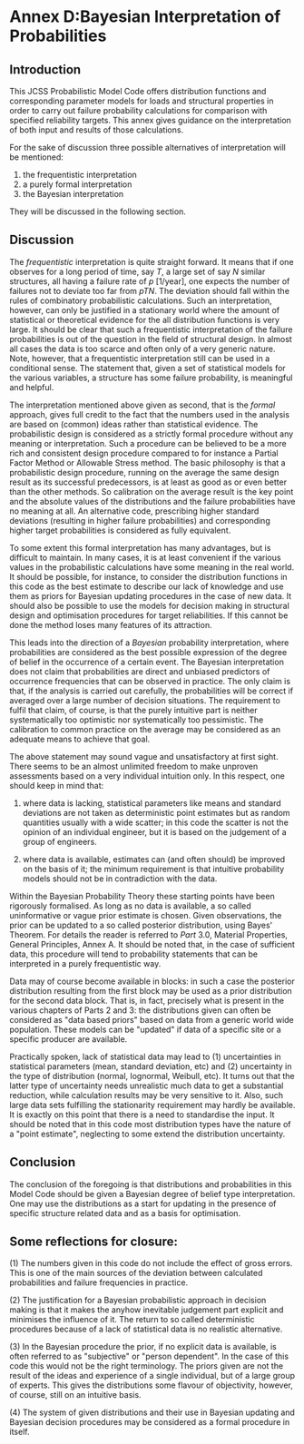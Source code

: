 # Annex D:Bayesian Interpretation of Probabilities

## Introduction

This JCSS Probabilistic Model Code offers distribution functions and corresponding parameter models for loads and structural properties in order to carry out failure probability calculations for comparison with specified reliability targets. This annex gives guidance on the interpretation of both input and results of those calculations.

For the sake of discussion three possible alternatives of interpretation will be mentioned:

1. the frequentistic interpretation
2. a purely formal interpretation
3. the Bayesian interpretation

They will be discussed in the following section.

## Discussion

The *frequentistic* interpretation is quite straight forward. It means that if one observes for a long period of time, say $T$, a large set of say $N$ similar structures, all having a failure rate of $p$ [1/year], one expects the number of failures not to deviate too far from $p T N$. The deviation should fall within the rules of combinatory probabilistic calculations. Such an interpretation, however, can only be justified in a stationary world where the amount of statistical or theoretical evidence for the all distribution functions is very large. It should be clear that such a frequentistic interpretation of the failure probabilities is out of the question in the field of structural design. In almost all cases the data is too scarce and often only of a very generic nature. Note, however, that a frequentistic interpretation still can be used in a conditional sense. The statement that, given a set of statistical models for the various variables, a structure has some failure probability, is meaningful and helpful.

The interpretation mentioned above given as second, that is the *formal* approach, gives full credit to the fact that the numbers used in the analysis are based on (common) ideas rather than statistical evidence. The probabilistic design is considered as a strictly formal procedure without any meaning or interpretation. Such a procedure can be believed to be a more rich and consistent design procedure compared to for instance a Partial Factor Method or Allowable Stress method. The basic philosophy is that a probabilistic design procedure, running on the average the same design result as its successful predecessors, is at least as good as or even better than the other methods. So calibration on the average result is the key point and the absolute values of the distributions and the failure probabilities have no meaning at all. An alternative code, prescribing higher standard deviations (resulting in higher failure probabilities) and corresponding higher target probabilities is considered as fully equivalent.

To some extent this formal interpretation has many advantages, but is difficult to maintain. In many cases, it is at least convenient if the various values in the probabilistic calculations have some meaning in the real world. It should be possible, for instance, to consider the distribution functions in this code as the best estimate to describe our lack of knowledge and use them as priors for Bayesian updating procedures in the case of new data. It should also be possible to use the models for decision making in structural design and optimisation procedures for target reliabilities. If this cannot be done the method loses many features of its attraction.

This leads into the direction of a *Bayesian* probability interpretation, where probabilities are considered as the best possible expression of the degree of belief in the occurrence of a certain event. The Bayesian interpretation does not claim that probabilities are direct and unbiased predictors of occurrence frequencies that can be observed in practice. The only claim is that, if the analysis is carried out carefully, the probabilities will be correct if averaged over a large number of decision situations. The requirement to fulfil that claim, of course, is that the purely intuitive part is neither systematically too optimistic nor systematically too pessimistic. The calibration to common practice on the average may be considered as an adequate means to achieve that goal.

The above statement may sound vague and unsatisfactory at first sight. There seems to be an almost unlimited freedom to make unproven assessments based on a very individual intuition only. In this respect, one should keep in mind that:

1) where data is lacking, statistical parameters like means and standard deviations are not taken as deterministic point estimates but as random quantities usually with a wide scatter; in this code the scatter is not the opinion of an individual engineer, but it is based on the judgement of a group of engineers. 

2) where data is available, estimates can (and often should) be improved on the basis of it; the minimum requirement is that intuitive probability models should not be in contradiction with the data.

Within the Bayesian Probability Theory these starting points have been rigorously formalised. As long as no data is available, a so called uninformative or vague prior estimate is chosen. Given observations, the prior can be updated to a so called posterior distribution, using Bayes' Theorem. For details the reader is referred to $Part~3.0$, Material Properties, General Principles, Annex A. It should be noted that, in the case of sufficient data, this procedure will tend to probability statements that can be interpreted in a purely frequentistic way.

Data may of course become available in blocks: in such a case the posterior distribution resulting from the first block may be used as a prior distribution for the second data block. That is, in fact, precisely what is present in the various chapters of Parts 2 and 3: the distributions given can often be considered as "data based priors" based on data from a generic world wide population. These models can be "updated" if data of a specific site or a specific producer are available.

Practically spoken, lack of statistical data may lead to (1) uncertainties in statistical parameters (mean, standard deviation, etc) and (2) uncertainty in the type of distribution (normal, lognormal, Weibull, etc). It turns out that the latter type of uncertainty needs unrealistic much data to get a substantial reduction, while calculation results may be very sensitive to it. Also, such large data sets fulfilling the stationarity requirement may hardly be available. It is exactly on this point that there is a need to standardise the input. It should be noted that in this code most distribution types have the nature of a "point estimate", neglecting to some extend the distribution uncertainty.

## Conclusion

The conclusion of the foregoing is that distributions and probabilities in this Model Code should be given a Bayesian degree of belief type interpretation. One may use the distributions as a start for updating in the presence of specific structure related data and as a basis for optimisation.

## Some reflections for closure:

(1) The numbers given in this code do not include the effect of gross errors. This is one of the main sources of the deviation between calculated probabilities and failure frequencies in practice.

(2) The justification for a Bayesian probabilistic approach in decision making is that it makes the anyhow inevitable judgement part explicit and minimises the influence of it. The return to so called deterministic procedures because of a lack of statistical data is no realistic alternative.

(3) In the Bayesian procedure the prior, if no explicit data is available, is often referred to as "subjective" or "person dependent". In the case of this code this would not be the right terminology. The priors given are not the result of the ideas and experience of a single individual, but of a large group of experts. This gives the distributions some flavour of objectivity, however, of course, still on an intuitive basis.

(4) The system of given distributions and their use in Bayesian updating and Bayesian decision procedures may be considered as a formal procedure in itself.